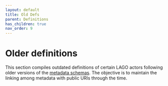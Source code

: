 ```yaml
---
layout: default
title: Old Defs
parent: Definitions
has_children: true
nav_order: 9
---
```


# Older definitions

This section compiles outdated definitions of certain LAGO actors following older versions of the [metadata schemas](/schema/). The objective is to maintain the linking among  metadata with public URIs through the time.
